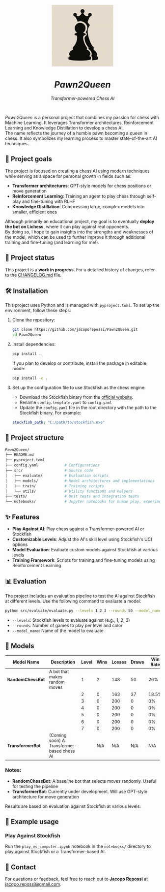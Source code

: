 <p align="center">
  <img width="200" src="img/logo.png"/>
</p>

<h1 align="center"><i>Pawn2Queen</i></h1>
<p align="center"><i>Transformer-powered Chess AI</i></p>
<br>

*Pawn2Queen* is a personal project that combines my passion for chess with Machine Learning. It leverages Transformer architectures, Reinforcement Learning and Knowledge Distillation to develop a chess AI.\
The name reflects the journey of a humble pawn becoming a queen in chess. It also symbolizes my learning process to master state-of-the-art AI techniques.

## 🚀 Project goals
The project is focused on creating a chess AI using modern techniques while serving as a space for personal growth in fields such as:
- **Transformer architectures**: GPT-style models for chess positions or move generation
- **Reinforcement Learning**: Training an agent to play chess through self-play and fine-tuning with RLHF
- **Knowledge Distillation**: Compressing large, complex models into smaller, efficient ones

Although primarily an educational project, my goal is to eventually **deploy the bot on Lichess**, where it can play against real opponents.\
By doing so, I hope to gain insights into the strengths and weaknesses of the model, which can be used to further improve it through additional training and fine-tuning (and learning for me!).


## 🚧 Project status

This project is a **work in progress**.
For a detailed history of changes, refer to the [CHANGELOG.md](CHANGELOG.md) file.

## 🛠️ Installation

This project uses Python and is managed with `pyproject.toml`. To set up the environment, follow these steps:

1. Clone the repository:
   ```bash
   git clone https://github.com/jacoporepossi/Pawn2Queen.git
   cd Pawn2Queen
   ```

2. Install dependencies:
    ```bash
    pip install .
    ```
    If you plan to develop or contribute, install the package in editable mode:
    ```bash
    pip install -e .
    ```

4. Set up the configuration file to use Stockfish as the chess engine:
    - Download the Stockfish binary from the [official website](https://stockfishchess.org/download/).
    - Rename `config.template.yaml` to `config.yaml`
    - Update the `config.yaml` file in the root directory with the path to the Stockfish binary. For example:
    ```yaml
    stockfish_path: "C:/path/to/stockfish.exe"
    ```


## 📂 Project structure

```bash
Pawn2Queen/
├── README.md
├── pyproject.toml
├── config.yaml            # Configurations
├── src/                   # Source code
│   ├── evaluate/          # Evaluation scripts
│   ├── models/            # Model architectures and implementations
│   ├── train/             # Training scripts
│   └── utils/             # Utility functions and helpers
├── tests/                 # Unit tests and integration tests
└── notebooks/             # Jupyter notebooks for human play, experimentation and analysis
```

## ✨ Features

- **Play Against AI**: Play chess against a Transformer-powered AI or Stockfish
- **Customizable Levels**: Adjust the AI's skill level using Stockfish's UCI options
- **Model Evaluation**: Evaluate custom models against Stockfish at various levels
- **Training Framework**: Scripts for training and fine-tuning models using Reinforcement Learning

## 📊 Evaluation

The project includes an evaluation pipeline to test the AI against Stockfish at different levels. Use the following command to evaluate a model:

```bash
python src/evaluate/evaluate.py --levels 1 2 3 --rounds 50 --model_name RandomChessBot
```

- `--levels`: Stockfish levels to evaluate against (e.g., 1, 2, 3)
- `--rounds`: Number of games to play per level and color
- `--model_name`: Name of the model to evaluate

## 🧠 Models

| Model Name         | Description                              | Level | Wins | Losses | Draws | Win Rate |
|--------------------|------------------------------------------|-------|------|--------|-------|----------|
| **RandomChessBot** | A bot that makes random moves            | 1     | 2    | 148    | 50    | 26%      |
|                    |                                          | 2     | 0    | 163    | 37    | 18.5%    |
|                    |                                          | 3     | 0    | 200    | 0     | 0%       |
|                    |                                          | 4     | 0    | 200    | 0     | 0%       |
|                    |                                          | 5     | 0    | 200    | 0     | 0%       |
|                    |                                          | 6     | 0    | 200    | 0     | 0%       |
|                    |                                          | 7     | 0    | 200    | 0     | 0%       |
| **TransformerBot** | (Coming soon) A Transformer-based chess AI |     | N/A  | N/A    | N/A   | N/A      |

### Notes:
- **RandomChessBot**: A baseline bot that selects moves randomly. Useful for testing the pipeline
- **TransformerBot**: Currently under development. Will use GPT-style architecture for move generation

Results are based on evaluation against Stockfish at various levels.

## 🧪 Example usage

### Play Against Stockfish
Run the `play_vs_computer.ipynb` notebook in the `notebooks/` directory to play against Stockfish or a Transformer-based AI.


## 📧 Contact

For questions or feedback, feel free to reach out to **Jacopo Repossi** at [jacopo.repossi@gmail.com](mailto:jacopo.repossi@gmail.com).
